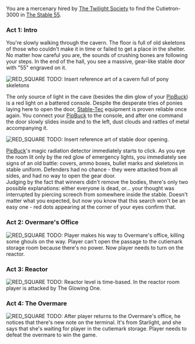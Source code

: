 You are a mercenary hired by [The Twilight Society] to find the Cutietron-3000 in [The Stable 55][Stable 55].

### Act 1: Intro ###

You're slowly walking through the cavern. The floor is full of old skeletons of those who couldn't make it in time or failed to get a place in the shelter. No matter how careful you are, the sounds of crushing bones are following your steps. In the end of the hall, you see a massive, gear-like stable door with "55" engraved on it.  

![RED_SQUARE] TODO: Insert reference art of a cavern full of pony skeletons

The only source of light in the cave (besides the dim glow of your [PipBuck]) is a red light on a battered console. Despite the desperate tries of ponies laying here to open the door, [Stable-Tec] equipment is proven reliable once again. You connect your [PipBuck] to the console, and after one command the door slowly slides inside and to the left, dust clouds and rattles of metal accompanying it.

![RED_SQUARE] TODO: Insert reference art of stable door opening.

[PipBuck]'s magic radiation detector immediately starts to click. As you eye the room lit only by the red glow of emergency lights, you immediately see signs of an old battle: covers, ammo boxes, bullet marks and skeletons in stable uniform. Defenders had no chance - they were attacked from all sides, and had no way to open the gear door.  
Judging by the fact that winners didn't remove the bodies, there's only two possible explanations: either everyone is dead, or... your thought was interrupted by piercing screech from somewhere inside the stable. Doesn't matter what you expected, but now you know that this search won't be an easy one - red dots appearing at the corner of your eyes confirm that.

### Act 2: Overmare's Office ###

![RED_SQUARE] TODO: Player makes his way to Overmare's office, killing some ghouls on the way. Player can't open the passage to the cutiemark storage room because there's no power. Now player needs to turn on the reactor.

### Act 3: Reactor ###

![RED_SQUARE] TODO: Reactor level is time-based. In the reactor room player is attacked by The Glowing One. 

### Act 4: The Overmare ###

![RED_SQUARE] TODO: After player returns to the Overmare's office, he notices that there's new note on the terminal. It's from Starlight, and she says that she's waiting for player in the cutiemark storage. Player needs to defeat the overmare to win the game.

[//]: # (Project links)
[Stable 55]: Locations/Stable55.md

[//]: # (External links)
[The Twilight Society]: https://falloutequestria.fandom.com/wiki/Twilight_Society
[Stable-Tec]: https://falloutequestria.fandom.com/wiki/Stable-Tec
[PipBuck]: https://falloutequestria.fandom.com/wiki/PipBuck

[//]: # (Debug stuff)
[RED_SQUARE]: https://placehold.it/15/f03c15/000000?text=+
